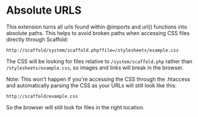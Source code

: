 # Absolute URLS

This extension turns all urls found within @imports and url() functions into absolute paths. This helps to avoid broken paths when accessing CSS files directly through Scaffold:

	http://scaffold/system/scaffold.php?file=/stylesheets/example.css

The CSS will be looking for files relative to `/system/scaffold.php` rather than `/stylesheets/example.css`, so images and links will break in the browser. 

Note: This won't happen if you're accessing the CSS through the .htaccess and automatically parsing the CSS as your URLs will still look like this:

	http://scaffold/example.css

So the browser will still look for files in the right location.